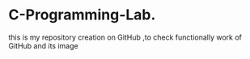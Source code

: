 # C-Programming-Lab.
this is my repository creation on GitHub ,to check functionally work  of GitHub and its image 
 
